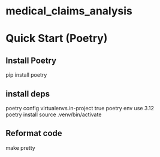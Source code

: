 # medical_claims_analysis

# Quick Start (Poetry)

## Install Poetry
pip install poetry

## install deps
poetry config virtualenvs.in-project true
poetry env use 3.12    
poetry install
source .venv/bin/activate

## Reformat code
make pretty
